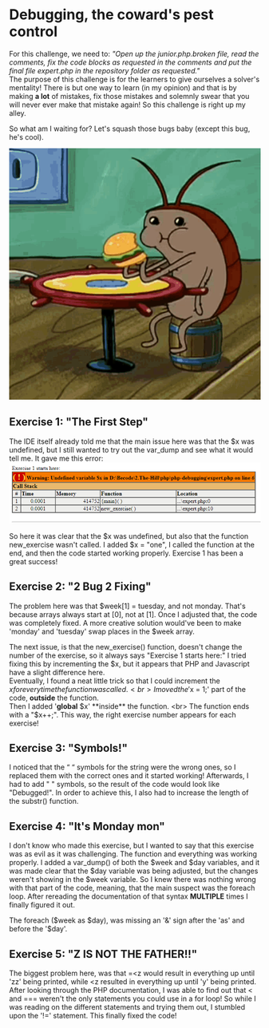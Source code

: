 # Debugging, the coward's pest control
For this challenge, we need to: *"Open up the junior.php.broken file, read the comments, fix the code blocks as requested in the comments and put the final file expert.php in the repository folder as requested."* <br>
The purpose of this challenge is for the learners to give ourselves a solver's mentality!
There is but one way to learn (in my opinion) and that is by making **a lot** of mistakes, fix those mistakes and solemnly swear that you will never ever make that mistake again!
So this challenge is right up my alley. <br>

So what am I waiting for? Let's squash those bugs baby (except this bug, he's cool).

![The cockroach of Spongebob eating a Krabby Patty](images/spongebob-cockrach.gif)

## Exercise 1: "The First Step"
The IDE itself already told me that the main issue here was that the $x was undefined, but I still wanted to try out the var_dump and see what it would tell me.
It gave me this error:
![alt text](images/exercise-1-error.PNG)

So here it was clear that the $x was undefined, but also that the function new_exercise wasn't called.
I added $x = "one", I called the function at the end, and then the code started working properly.
Exercise 1 has been a great success!

## Exercise 2: "2 Bug 2 Fixing"
The problem here was that $week[1] = tuesday, and not monday.
That's because arrays always start at [0], not at [1].
Once I adjusted that, the code was completely fixed.
A more creative solution would've been to make 'monday' and 'tuesday' swap places in the $week array.

The next issue, is that the new_exercise() function, doesn't change the number of the exercise, so it always says "Exercise 1 starts here:"
I tried fixing this by incrementing the $x, but it appears that PHP and Javascript have a slight difference here.<br>
Eventually, I found a neat little trick so that I could increment the $x for everytime the function was called. <br>
I moved the '$x = 1;' part of the code, **outside** the function.<br>
Then I added '**global** $x' **inside** the function. <br>
The function ends with a "$x++;".
This way, the right exercise number appears for each exercise!

## Exercise 3: "Symbols!"
I noticed that the “ “ symbols for the string were the wrong ones, so I replaced them with the correct ones and it started working!
Afterwards, I had to add " " symbols, so the result of the code would look like "Debugged!". 
In order to achieve this, I also had to increase the length of the substr() function.

## Exercise 4: "It's Monday mon"
I don't know who made this exercise, but I wanted to say that this exercise was as evil as it was challenging.
The function and everything was working properly.
I added a var_dump() of both the $week and $day variables, and it was made clear that the $day variable was being adjusted, but the changes weren't showing in the $week variable.
So I knew there was nothing wrong with that part of the code, meaning, that the main suspect was the foreach loop.
After rereading the documentation of that syntax **MULTIPLE** times I finally figured it out. <br>

The foreach ($week as $day), was missing an '&' sign after the 'as' and before the '$day'.

## Exercise 5: "Z IS NOT THE FATHER!!"
The biggest problem here, was that =<z would result in everything up until 'zz' being printed, while <z resulted in everything up until 'y' being printed.
After looking through the PHP documentation, I was able to find out that < and === weren't the only statements you could use in a for loop!
So while I was reading on the different statements and trying them out, I stumbled upon the '!=' statement. 
This finally fixed the code!